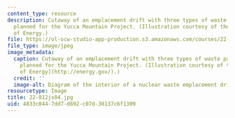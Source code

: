 ```yaml
---
content_type: resource
description: Cutaway of an emplacement drift with three types of waste packages, as
  planned for the Yucca Mountain Project. (Illustration courtesy of the U.S. Department
  of Energy.)
file: https://ol-ocw-studio-app-production.s3.amazonaws.com/courses/22-812j-managing-nuclear-technology-spring-2004/4833c0447dd7d692c07d30137c6f1309_22-812js04.jpg
file_type: image/jpeg
image_metadata:
  caption: Cutaway of an emplacement drift with three types of waste packages, as
    planned for the Yucca Mountain Project. (Illustration courtesy of the U.S. [Department
    of Energy](http://energy.gov/).)
  credit: ''
  image-alt: Diagram of the interior of a nuclear waste emplacement drift.
resourcetype: Image
title: 22-812js04.jpg
uid: 4833c044-7dd7-d692-c07d-30137c6f1309
---
```


